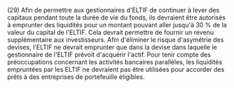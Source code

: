 (29) Afin de permettre aux gestionnaires d'ELTIF de continuer à lever des capitaux pendant toute la durée de vie du fonds, ils devraient être autorisés à emprunter des liquidités pour un montant pouvant aller jusqu'à 30 % de la valeur du capital de l'ELTIF. Cela devrait permettre de fournir un revenu supplémentaire aux investisseurs. Afin d'éliminer le risque d'asymétrie des devises, l'ELTIF ne devrait emprunter que dans la devise dans laquelle le gestionnaire de l'ELTIF prévoit d'acquérir l'actif. Pour tenir compte des préoccupations concernant les activités bancaires parallèles, les liquidités empruntées par les ELTIF ne devraient pas être utilisées pour accorder des prêts à des entreprises de portefeuille éligibles.
